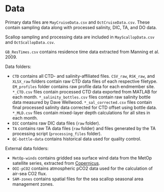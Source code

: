 # Data

Primary data files are `MayCruiseData.csv` and `OctCruiseData.csv`. These contain sampling data along with processed salinity, DIC, TA, and DO data.

Scallop sampling and processing data are included in `MayScallopData.csv` and `OctScallopData.csv`.

`GB_ResTimes.csv` contains residence time data extracted from Manning et al. 2009.

Data folders:
* `CTD` contains all CTD- and salinity-affiliated files. `CSV_raw`, `RSK_raw`, and `XLSX_raw` folders contain raw CTD data files of each respective filetype. `EM_profiles` folder contains raw profile data for each endmember site. `*_CTD.csv` files contain processed CTD data exported from MATLAB for each month. `*_salinity_bottles.csv` files contain raw salinity bottle data measured by Dave Wellwood. `*_sal_corrected.csv` files contain final processed salinity data corrected for CTD offset using bottle data. `*_MLD.csv` files contain mixed-layer depth calculations for all sites in each month.
* `DIC` contains raw DIC data files (`raw` folder).
* `TA` contains raw TA data files (`raw` folder) and files generated by the TA processing script (`processing_files` folder).
* `QC-bottle-data` contains historical data used for quality control.

External data folders:
* `MetOp-winds` contains gridded sea surface wind data from the MetOp satellite series, extracted from [Copernicus](https://data.marine.copernicus.eu/product/WIND_GLO_WIND_L3_NRT_OBSERVATIONS_012_002).
* `OOI-pCO2` contains atmospheric pCO2 data used for the calculation of air-sea CO2 flux.
* `SAM-zones` contains spatial files for the sea scallop seasonal area management zones.
